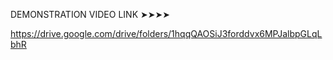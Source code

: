 
DEMONSTRATION VIDEO LINK ➤➤➤➤

https://drive.google.com/drive/folders/1hqqQAOSiJ3forddvx6MPJalbpGLqLbhR
